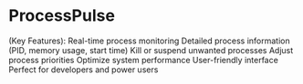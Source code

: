 # ProcessPulse
 (Key Features):  Real-time process monitoring Detailed process information (PID, memory usage, start time) Kill or suspend unwanted processes Adjust process priorities Optimize system performance User-friendly interface Perfect for developers and power users
